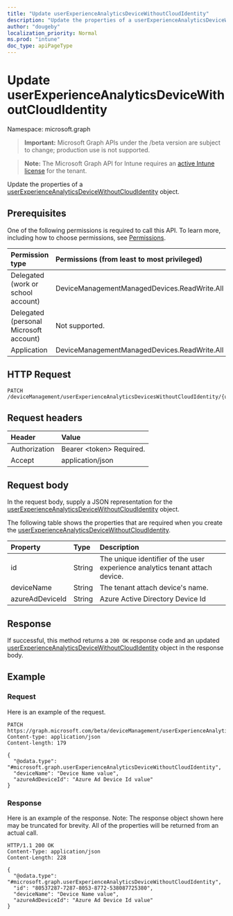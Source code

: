 ```yaml
---
title: "Update userExperienceAnalyticsDeviceWithoutCloudIdentity"
description: "Update the properties of a userExperienceAnalyticsDeviceWithoutCloudIdentity object."
author: "dougeby"
localization_priority: Normal
ms.prod: "intune"
doc_type: apiPageType
---
```


# Update userExperienceAnalyticsDeviceWithoutCloudIdentity

Namespace: microsoft.graph

> **Important:** Microsoft Graph APIs under the /beta version are subject to change; production use is not supported.

> **Note:** The Microsoft Graph API for Intune requires an [active Intune license](https://go.microsoft.com/fwlink/?linkid=839381) for the tenant.

Update the properties of a [userExperienceAnalyticsDeviceWithoutCloudIdentity](../resources/intune-devices-userexperienceanalyticsdevicewithoutcloudidentity.md) object.

## Prerequisites
One of the following permissions is required to call this API. To learn more, including how to choose permissions, see [Permissions](/graph/permissions-reference).

|Permission type|Permissions (from least to most privileged)|
|:---|:---|
|Delegated (work or school account)|DeviceManagementManagedDevices.ReadWrite.All|
|Delegated (personal Microsoft account)|Not supported.|
|Application|DeviceManagementManagedDevices.ReadWrite.All|

## HTTP Request
<!-- {
  "blockType": "ignored"
}
-->
``` http
PATCH /deviceManagement/userExperienceAnalyticsDevicesWithoutCloudIdentity/{userExperienceAnalyticsDeviceWithoutCloudIdentityId}
```

## Request headers
|Header|Value|
|:---|:---|
|Authorization|Bearer &lt;token&gt; Required.|
|Accept|application/json|

## Request body
In the request body, supply a JSON representation for the [userExperienceAnalyticsDeviceWithoutCloudIdentity](../resources/intune-devices-userexperienceanalyticsdevicewithoutcloudidentity.md) object.

The following table shows the properties that are required when you create the [userExperienceAnalyticsDeviceWithoutCloudIdentity](../resources/intune-devices-userexperienceanalyticsdevicewithoutcloudidentity.md).

|Property|Type|Description|
|:---|:---|:---|
|id|String|The unique identifier of the user experience analytics tenant attach device.|
|deviceName|String|The tenant attach device's name.|
|azureAdDeviceId|String|Azure Active Directory Device Id|



## Response
If successful, this method returns a `200 OK` response code and an updated [userExperienceAnalyticsDeviceWithoutCloudIdentity](../resources/intune-devices-userexperienceanalyticsdevicewithoutcloudidentity.md) object in the response body.

## Example

### Request
Here is an example of the request.
``` http
PATCH https://graph.microsoft.com/beta/deviceManagement/userExperienceAnalyticsDevicesWithoutCloudIdentity/{userExperienceAnalyticsDeviceWithoutCloudIdentityId}
Content-type: application/json
Content-length: 179

{
  "@odata.type": "#microsoft.graph.userExperienceAnalyticsDeviceWithoutCloudIdentity",
  "deviceName": "Device Name value",
  "azureAdDeviceId": "Azure Ad Device Id value"
}
```

### Response
Here is an example of the response. Note: The response object shown here may be truncated for brevity. All of the properties will be returned from an actual call.
``` http
HTTP/1.1 200 OK
Content-Type: application/json
Content-Length: 228

{
  "@odata.type": "#microsoft.graph.userExperienceAnalyticsDeviceWithoutCloudIdentity",
  "id": "80537287-7287-8053-8772-538087725380",
  "deviceName": "Device Name value",
  "azureAdDeviceId": "Azure Ad Device Id value"
}
```




